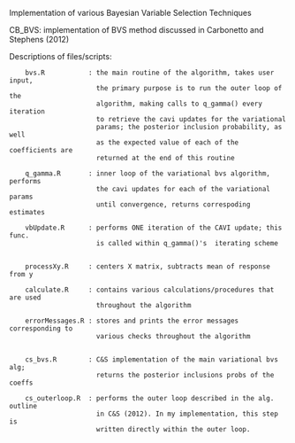 
Implementation of various Bayesian Variable Selection Techniques

CB_BVS: implementation of BVS method discussed in Carbonetto and Stephens (2012)

Descriptions of files/scripts:

        bvs.R           : the main routine of the algorithm, takes user input, 
                          the primary purpose is to run the outer loop of the
                          algorithm, making calls to q_gamma() every iteration
                          to retrieve the cavi updates for the variational
                          params; the posterior inclusion probability, as well
                          as the expected value of each of the coefficients are
                          returned at the end of this routine

        q_gamma.R       : inner loop of the variational bvs algorithm, performs
                          the cavi updates for each of the variational params
                          until convergence, returns correspoding estimates 

        vbUpdate.R      : performs ONE iteration of the CAVI update; this func.
                          is called within q_gamma()'s  iterating scheme                                                


        processXy.R     : centers X matrix, subtracts mean of response from y

        calculate.R     : contains various calculations/procedures that are used
                          throughout the algorithm
      
        errorMessages.R : stores and prints the error messages corresponding to
                          various checks throughout the algorithm


        cs_bvs.R        : C&S implementation of the main variational bvs alg;
                          returns the posterior inclusions probs of the coeffs

        cs_outerloop.R  : performs the outer loop described in the alg. outline
                          in C&S (2012). In my implementation, this step is
                          written directly within the outer loop.



